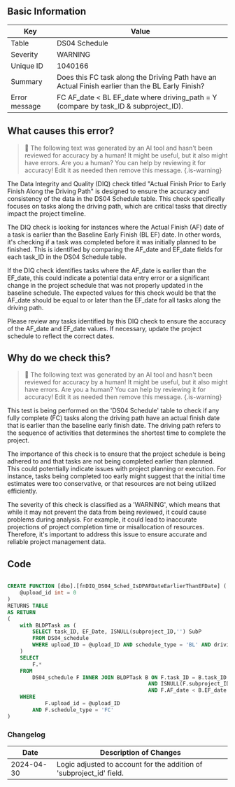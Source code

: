 ## Basic Information

| Key           | Value                                                                                            |
| ------------- | ------------------------------------------------------------------------------------------------ |
| Table         | DS04 Schedule                                                                                    |
| Severity      | WARNING                                                                                          |
| Unique ID     | 1040166                                                                                          |
| Summary       | Does this FC task along the Driving Path have an Actual Finish earlier than the BL Early Finish? |
| Error message | FC AF_date < BL EF_date where driving_path = Y (compare by task_ID & subproject_ID).             |

## What causes this error?

> :robot: The following text was generated by an AI tool and hasn't been reviewed for accuracy by a human! It might be useful, but it also might have errors. Are you a human? You can help by reviewing it for accuracy! Edit it as needed then remove this message.
> {.is-warning}

The Data Integrity and Quality (DIQ) check titled "Actual Finish Prior to Early Finish Along the Driving Path" is designed to ensure the accuracy and consistency of the data in the DS04 Schedule table. This check specifically focuses on tasks along the driving path, which are critical tasks that directly impact the project timeline.

The DIQ check is looking for instances where the Actual Finish (AF) date of a task is earlier than the Baseline Early Finish (BL EF) date. In other words, it's checking if a task was completed before it was initially planned to be finished. This is identified by comparing the AF_date and EF_date fields for each task_ID in the DS04 Schedule table.

If the DIQ check identifies tasks where the AF_date is earlier than the EF_date, this could indicate a potential data entry error or a significant change in the project schedule that was not properly updated in the baseline schedule. The expected values for this check would be that the AF_date should be equal to or later than the EF_date for all tasks along the driving path.

Please review any tasks identified by this DIQ check to ensure the accuracy of the AF_date and EF_date values. If necessary, update the project schedule to reflect the correct dates.

## Why do we check this?

> :robot: The following text was generated by an AI tool and hasn't been reviewed for accuracy by a human! It might be useful, but it also might have errors. Are you a human? You can help by reviewing it for accuracy! Edit it as needed then remove this message.
> {.is-warning}

This test is being performed on the 'DS04 Schedule' table to check if any fully complete (FC) tasks along the driving path have an actual finish date that is earlier than the baseline early finish date. The driving path refers to the sequence of activities that determines the shortest time to complete the project.

The importance of this check is to ensure that the project schedule is being adhered to and that tasks are not being completed earlier than planned. This could potentially indicate issues with project planning or execution. For instance, tasks being completed too early might suggest that the initial time estimates were too conservative, or that resources are not being utilized efficiently.

The severity of this check is classified as a 'WARNING', which means that while it may not prevent the data from being reviewed, it could cause problems during analysis. For example, it could lead to inaccurate projections of project completion time or misallocation of resources. Therefore, it's important to address this issue to ensure accurate and reliable project management data.

## Code

```sql

CREATE FUNCTION [dbo].[fnDIQ_DS04_Sched_IsDPAFDateEarlierThanEFDate] (
	@upload_id int = 0
)
RETURNS TABLE
AS RETURN
(
	with BLDPTask as (
		SELECT task_ID, EF_Date, ISNULL(subproject_ID,'') SubP
		FROM DS04_schedule
		WHERE upload_ID = @upload_ID AND schedule_type = 'BL' AND driving_path = 'Y'
	)
	SELECT
		F.*
	FROM
		DS04_schedule F INNER JOIN BLDPTask B ON F.task_ID = B.task_ID
											 AND ISNULL(F.subproject_ID,'') = B.SubP
											 AND F.AF_date < B.EF_date
	WHERE
			F.upload_id = @upload_ID
		AND F.schedule_type = 'FC'
)
```

### Changelog

| Date       | Description of Changes                                               |
| ---------- | -------------------------------------------------------------------- |
| 2024-04-30 | Logic adjusted to account for the addition of 'subproject_id' field. |
